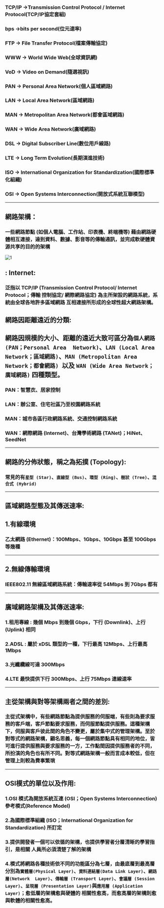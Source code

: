 ### TCP/IP ->Transmission Control Protocol / Internet Protocol(TCP/IP協定套組)

### bps ->bits per second(位元速率)

### FTP -> File Transfer Protocol(檔案傳輸協定)

### WWW -> World  Wide  Web(全球資訊網)

### VoD -> Video  on  Demand(隨選視訊)

### PAN -> Personal Area Network(個人區域網路)

### LAN -> Local Area Network(區域網路)

### MAN -> Metropolitan Area Network(都會區域網路)

### WAN -> Wide Area Network(廣域網路)

### DSL -> Digital Subscriber Line(數位用戶線路)

### LTE -> Long Term Evolution(長期演進技術)

### ISO -> International Organization for Standardization(國際標準化組織)

### OSI -> Open Systems  Interconnection(開放式系統互聯模型)

---
## 網路架構：
### 一些網路節點 (如個人電腦、工作站、印表機、終端機等) 藉由網路硬 體相互連接，達到資料、數據、影音等的傳輸通訊，並完成軟硬體資源共享的目的的架構
![1](https://i.ibb.co/Ttc5YVt/1.png)


## : Internet:
### 泛指以 TCP/IP (Transmission Control Protocol/ Internet Protocol；傳輸 控制協定/ 網際網路協定) 為主所架設的網路系統，系統由全球各地許多區域網路 互相連接所形成的全球性超大網路架構。

## 網路因距離遠近的分類:

## 網路因規模的大小、距離的遠近大致可區分為```個人網路 (PAN；Personal Area  Network)```、```LAN (Local Area Network；區域網路)```、```MAN (Metropolitan Area  Network；都會網路) ```以及 ```WAN (Wide Area Network；廣域網路)``` 四種類型。

### PAN：智慧衣、居家控制
### LAN：辦公室、住宅社區乃至校園網路系統
### MAN：城市各區行政網路系統、交通控制網路系統
### WAN：網際網路 (Internet)、台灣學術網路 (TANet)；HiNet、SeedNet

---

## 網路的分佈狀態，稱之為拓撲 (Topology):

### 常見的有```星型 (Star)```、```直線型 (Bus)```、```環型 (Ring)```、```樹狀 (Tree)```、```混合式 (Hybrid)```

---

## 區域網路型態及其傳送速率:

## 1.有線環境
### 乙太網路 (Ethernet)：100Mbps、1Gbps、10Gbps 甚至 100Gbps 等幾種
---
## 2.無線傳輸環境
### IEEE802.11 無線區域網路系統：傳輸速率從 54Mbps 到 7Gbps 都有

---
## 廣域網路架構及其傳送速率:

### 1.租用專線 : 幾個 Mbps 到幾個 Gbps，下行 (Downlink)、上行 (Uplink) 相同
### 2.ADSL : 屬於 xDSL 類型的一種，下行最高 12Mbps、上行最高 1Mbps
### 3.光纖纜線可達 300Mbps
### 4.LTE 最快提供下行 300Mbps、上行 75Mbps 連線速率

---

## 主從架構與對等架構兩者之間的差別:

### 主從式架構中，有些網路節點為提供服務的伺服端，有些則為要求服務的客戶端，客戶節點要求服務，而伺服節點提供服務。這種架構下，伺服與客戶彼此間的角色不變更，屬於集中式的管理架構。至於對等式的網路架構，顧名思義，每一個網路節點具有相同的地位，皆可進行提供服務與要求服務的一方，工作點間因提供服務者的不同，所扮演的角色也有所不同。對等式網路架構一般而言成本較低，但在管理上則較為費事繁瑣
---
## OSI模式的單位以及作用:

### 1.OSI 模式為開放系統互連 (OSI；Open Systems Interconnection) 參考模式(Reference Model)
### 2.為國際標準組織 (ISO；International Organization for Standardization) 所訂定
### 3.提供開發者一個可以依循的架構，也提供學習者分層清晰的學習指引，是相關 人員所必須清楚了解的架構
### 4.模式將網路各種技術依不同的功能區分為七層，由最底層到最高層分別為```實體層(Physical Layer)```、```資料連結層(Data Link Layer)```、```網路層(Network  Layer)```、```傳輸層 (Transport Layer)```、```會議層 (Session Layer)```、```呈現層 (Presentation Layer)```與```應用層 (Application Layer)```；愈低層的架構愈與硬體的 相關性愈高，而愈高層的架構則愈與軟體的相關性愈高。
















